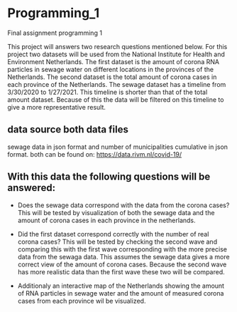 # Programming_1
Final assignment programming 1

This project will answers two research questions mentioned below. For this project two datasets will be used from the National Institute for Health and Environment Netherlands.
The first dataset is the amount of corona RNA particles in sewage water on different locations in the provinces of the Netherlands.
The second dataset is the total amount of corona cases in each province of the Netherlands.
The sewage dataset has a timeline from 3/30/2020 to 1/27/2021. This timeline is shorter than that of the total amount dataset. Because of this the data will be filtered on this timeline to give a more representative result.

## data source both data files
sewage data in json format and number of municipalities cumulative in json format.
both can be found on:
https://data.rivm.nl/covid-19/

## With this data the following questions will be answered:
- Does the sewage data correspond with the data from the corona cases?
This will be tested by visualization of both the sewage data and the amount of corona cases in each province in the netherlands.


- Did the first dataset correspond correctly with the number of real corona cases?
This will be tested by checking the second wave and comparing this with the first wave corresponding with the more precise data from the sewaga data.
This assumes the sewage data gives a more correct view of the amount of corona cases.
Because the second wave has more realistic data than the first wave these two will be compared.


- Additionaly an interactive map of the Netherlands showing the amount of RNA particles in sewage water and the amount of measured corona cases from each province wil be visualized.
